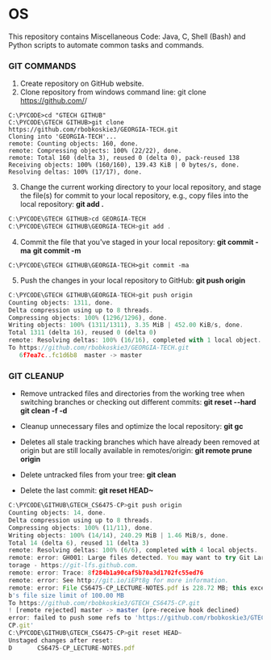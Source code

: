 # OS

This repository contains Miscellaneous Code: Java, C, Shell (Bash) and Python scripts to automate common tasks and commands.





### GIT COMMANDS
1. Create repository on GitHub website.
2. Clone repository from windows command line:
git clone https://github.com/<USER>/<REPOSITORY>
```
C:\PYCODE>cd "GTECH GITHUB"
C:\PYCODE\GTECH GITHUB>git clone https://github.com/rbobkoskie3/GEORGIA-TECH.git
Cloning into 'GEORGIA-TECH'...
remote: Counting objects: 160, done.
remote: Compressing objects: 100% (22/22), done.
remote: Total 160 (delta 3), reused 0 (delta 0), pack-reused 138
Receiving objects: 100% (160/160), 139.43 KiB | 0 bytes/s, done.
Resolving deltas: 100% (17/17), done.
```

3. Change the current working directory to your local repository, and stage the file(s) for commit to your local repository, e.g., copy files into the local repository:
**git add .**
```javascript
C:\PYCODE\GTECH GITHUB>cd GEORGIA-TECH
C:\PYCODE\GTECH GITHUB\GEORGIA-TECH>git add .
```

4. Commit the file that you've staged in your local repository:
   **git commit -ma**
   **git commit -m <FILE>**
```
C:\PYCODE\GTECH GITHUB\GEORGIA-TECH>git commit -ma
```

5. Push the changes in your local repository to GitHub:
   **git push origin**
```javascript
C:\PYCODE\GTECH GITHUB\GEORGIA-TECH>git push origin
Counting objects: 1311, done.
Delta compression using up to 8 threads.
Compressing objects: 100% (1296/1296), done.
Writing objects: 100% (1311/1311), 3.35 MiB | 452.00 KiB/s, done.
Total 1311 (delta 16), reused 0 (delta 0)
remote: Resolving deltas: 100% (16/16), completed with 1 local object.
To https://github.com/rbobkoskie3/GEORGIA-TECH.git
   6f7ea7c..fc1d6b8  master -> master
```

### GIT CLEANUP
* Remove untracked files and directories from the working tree when switching branches or checking out different commits:
   **git reset --hard**
   **git clean -f -d**

* Cleanup unnecessary files and optimize the local repository:
   **git gc**

* Deletes all stale tracking branches which have already been removed at origin but are still locally available in remotes/origin:
   **git remote prune origin**

* Delete untracked files from your tree:
   **git clean**


* Delete the last commit:
**git reset HEAD~**
```javascript
C:\PYCODE\GITHUB\GTECH_CS6475-CP>git push origin
Counting objects: 14, done.
Delta compression using up to 8 threads.
Compressing objects: 100% (11/11), done.
Writing objects: 100% (14/14), 240.29 MiB | 1.46 MiB/s, done.
Total 14 (delta 6), reused 11 (delta 3)
remote: Resolving deltas: 100% (6/6), completed with 4 local objects.
remote: error: GH001: Large files detected. You may want to try Git Large File S
torage - https://git-lfs.github.com.
remote: error: Trace: 8f284b1a90caf5b70a3d1702fc55ed76
remote: error: See http://git.io/iEPt8g for more information.
remote: error: File CS6475-CP_LECTURE-NOTES.pdf is 228.72 MB; this exceeds GitHu
b's file size limit of 100.00 MB
To https://github.com/rbobkoskie3/GTECH_CS6475-CP.git
! [remote rejected] master -> master (pre-receive hook declined)
error: failed to push some refs to 'https://github.com/rbobkoskie3/GTECH_CS6475-
CP.git'
C:\PYCODE\GITHUB\GTECH_CS6475-CP>git reset HEAD~
Unstaged changes after reset:
D       CS6475-CP_LECTURE-NOTES.pdf
```
